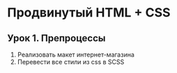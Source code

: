 # Продвинутый HTML + CSS

## Урок 1. Препроцессы

1. Реализовать макет интернет-магазина
2. Перевести все стили из css в SCSS
